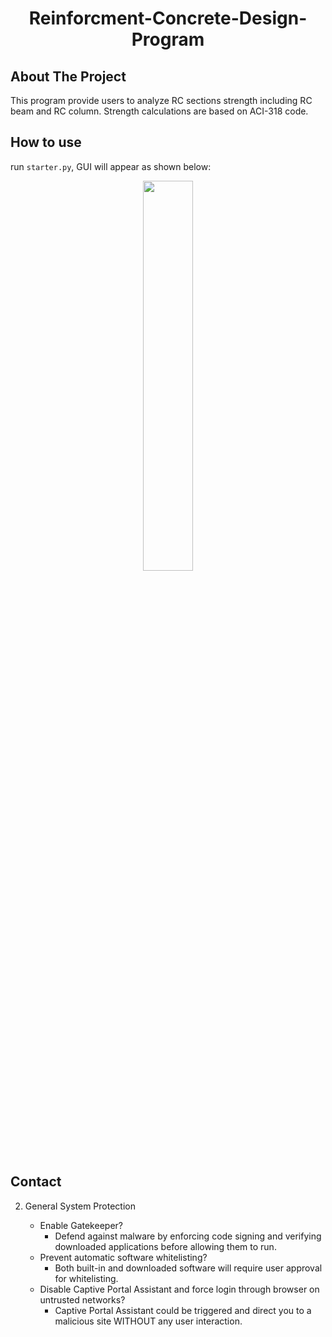 

<h1 align="center">Reinforcment-Concrete-Design-Program</h1>
<h2 align="center">

## About The Project
This program provide users to analyze RC sections strength including RC beam and RC column. Strength calculations are based on ACI-318 code.   


## How to use
  run `starter.py`, GUI will appear as shown below:
  <div align="center">
  <img  src="https://github.com/chihweisu/Reinforcment-Concrete-Design-Program/blob/master/tbeam.gif" width="40%" >
  </div> 
  

## Contact

2. General System Protection

    + Enable Gatekeeper?
    	- Defend against malware by enforcing code signing and verifying downloaded applications before allowing them to run.
    + Prevent automatic software whitelisting?
        - Both built-in and downloaded software will require user approval for whitelisting.
    + Disable Captive Portal Assistant and force login through browser on untrusted networks?
        - Captive Portal Assistant could be triggered and direct you to a malicious site WITHOUT any user interaction.
